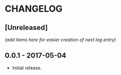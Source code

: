 # CHANGELOG

## [Unreleased]

_(add items here for easier creation of next log entry)_

## 0.0.1 - 2017-05-04

- Initial release.
